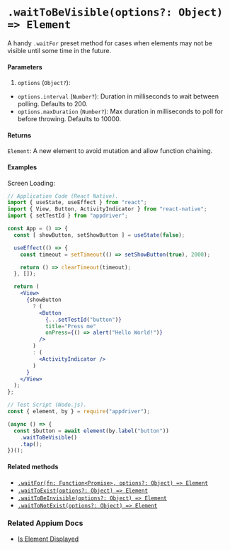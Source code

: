 # `.waitToBeVisible(options?: Object) => Element`

A handy `.waitFor` preset method for cases when elements may not be visible until some time in the future.

#### Parameters

1. `options` (`Object?`):
  - `options.interval` (`Number?`): Duration in milliseconds to wait between polling. Defaults to 200.
  - `options.maxDuration` (`Number?`): Max duration in milliseconds to poll for before throwing. Defaults to 10000.

#### Returns

`Element`: A new element to avoid mutation and allow function chaining.

#### Examples

Screen Loading:

```jsx
// Application Code (React Native).
import { useState, useEffect } from "react";
import { View, Button, ActivityIndicator } from "react-native";
import { setTestId } from "appdriver";

const App = () => {
  const [ showButton, setShowButton ] = useState(false);

  useEffect(() => {
    const timeout = setTimeout(() => setShowButton(true), 2000);

    return () => clearTimeout(timeout);
  }, []);

  return (
    <View>
      {showButton
        ? (
          <Button
            {...setTestId("button")}
            title="Press me"
            onPress={() => alert("Hello World!")}
          />
        )
        : (
          <ActivityIndicator />
        )
      }
    </View>
  );
};

// Test Script (Node.js).
const { element, by } = require("appdriver");

(async () => {
  const $button = await element(by.label("button"))
    .waitToBeVisible()
    .tap();
})();
```

#### Related methods

- [`.waitFor(fn: Function<Promise>, options?: Object) => Element`](./waitFor.md)
- [`.waitToExist(options?: Object) => Element`](./waitToExist.md)
- [`.waitToBeInvisible(options?: Object) => Element`](./waitToBeInvisible.md)
- [`.waitToNotExist(options?: Object) => Element`](./waitToNotExist.md)

### Related Appium Docs

- [Is Element Displayed](http://appium.io/docs/en/commands/element/attributes/displayed/)
